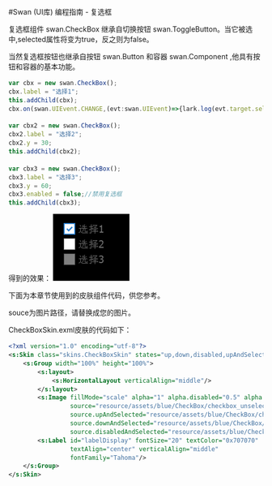 #Swan (UI库) 编程指南 - 复选框

复选框组件 swan.CheckBox 继承自切换按钮 swan.ToggleButton。当它被选中,selected属性将变为true，反之则为false。

当然复选框按钮也继承自按钮 swan.Button 和容器 swan.Component ,他具有按钮和容器的基本功能。

``` TypeScript
var cbx = new swan.CheckBox();
cbx.label = "选择1";
this.addChild(cbx);
cbx.on(swan.UIEvent.CHANGE,(evt:swan.UIEvent)=>{lark.log(evt.target.selected);},this);

var cbx2 = new swan.CheckBox();
cbx2.label = "选择2";
cbx2.y = 30;
this.addChild(cbx2);

var cbx3 = new swan.CheckBox();
cbx3.label = "选择3";
cbx3.y = 60;
cbx3.enabled = false;//禁用复选框
this.addChild(cbx3);
```
得到的效果：
![](./image/7/7_4_1.png)

下面为本章节使用到的皮肤组件代码，供您参考。

souce为图片路径，请替换成您的图片。

CheckBoxSkin.exml皮肤的代码如下：

``` XML
<?xml version="1.0" encoding="utf-8"?>
<s:Skin class="skins.CheckBoxSkin" states="up,down,disabled,upAndSelected,downAndSelected,disabledAndSelected" xmlns:s="http://ns.egret.com/swan">
    <s:Group width="100%" height="100%">
        <s:layout>
            <s:HorizontalLayout verticalAlign="middle"/>
        </s:layout>
        <s:Image fillMode="scale" alpha="1" alpha.disabled="0.5" alpha.down="0.7"
                 source="resource/assets/blue/CheckBox/checkbox_unselect.png"
                 source.upAndSelected="resource/assets/blue/CheckBox/checkbox_select_up.png"
                 source.downAndSelected="resource/assets/blue/CheckBox/checkbox_select_down.png"
                 source.disabledAndSelected="resource/assets/blue/CheckBox/checkbox_select_disabled.png"/>
        <s:Label id="labelDisplay" fontSize="20" textColor="0x707070"
                 textAlign="center" verticalAlign="middle"
                 fontFamily="Tahoma"/>
    </s:Group>
</s:Skin>
```
